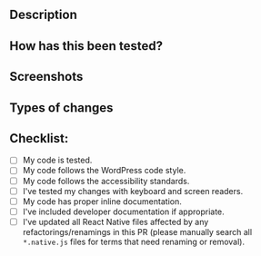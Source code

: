 <!-- Learn the overall process and best practices for pull requests at https://github.com/WordPress/gutenberg/blob/HEAD/docs/contributors/repository-management.md#pull-requests. -->

<!-- Gutenberg's license is in the process of updating to be dual-licensed under the GPL and MPL. As part of that transition, all new contributions are dual-licensed. For more information, see: https://github.com/WordPress/gutenberg/blob/trunk/LICENSE.md -->

## Description
<!-- Please describe what you have changed or added -->

## How has this been tested?
<!-- Please describe in detail how you tested your changes. -->
<!-- Include details of your testing environment, tests ran to see how -->
<!-- your change affects other areas of the code, etc. -->

## Screenshots <!-- if applicable -->

## Types of changes
<!-- What types of changes does your code introduce?  -->
<!-- Bug fix (non-breaking change which fixes an issue) -->
<!-- New feature (non-breaking change which adds functionality) -->
<!-- Breaking change (fix or feature that would cause existing functionality to not work as expected) -->

## Checklist:
- [ ] My code is tested.
- [ ] My code follows the WordPress code style. <!-- Check code: `npm run lint`, Guidelines: https://developer.wordpress.org/coding-standards/wordpress-coding-standards/javascript/ -->
- [ ] My code follows the accessibility standards. <!-- Guidelines: https://developer.wordpress.org/coding-standards/wordpress-coding-standards/accessibility/ -->
- [ ] I've tested my changes with keyboard and screen readers. <!-- Instructions: https://github.com/WordPress/gutenberg/blob/HEAD/docs/contributors/accessibility-testing.md -->
- [ ] My code has proper inline documentation. <!-- Guidelines: https://developer.wordpress.org/coding-standards/inline-documentation-standards/javascript/ -->
- [ ] I've included developer documentation if appropriate. <!-- Handbook: https://developer.wordpress.org/block-editor/ -->
- [ ] I've updated all React Native files affected by any refactorings/renamings in this PR (please manually search all `*.native.js` files for terms that need renaming or removal). <!-- React Native mobile Gutenberg guidelines: https://github.com/WordPress/gutenberg/blob/HEAD/docs/contributors/code/native-mobile.md -->
